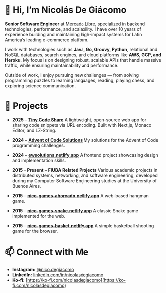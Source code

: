 # 👋 Hi, I’m Nicolás De Giácomo

**Senior Software Engineer** at [Mercado Libre](https://www.mercadolibre.com), specialized in backend technologies, performance, and scalability.
I have over 10 years of experience building and maintaining high-impact systems for Latin America’s leading e-commerce platform.

I work with technologies such as **Java, Go, Groovy, Python**, relational and NoSQL databases, search engines, and cloud platforms like **AWS, GCP, and Heroku**. My focus is on designing robust, scalable APIs that handle massive traffic, while ensuring maintainability and performance.

Outside of work, I enjoy pursuing new challenges — from solving programming puzzles to learning languages, reading, playing chess, and exploring science communication.



# 📅 Projects

* **2025** – **[Tiny Code Share](https://github.com/NicoDeGiacomo/tiny-code-share)**
  A lightweight, open-source web app for sharing code snippets via URL encoding. Built with Next.js, Monaco Editor, and LZ-String.

* **2024** – **[Advent of Code Solutions](https://github.com/NicoDeGiacomo/advent-of-code-2024)**
  My solutions for the Advent of Code programming challenges.

* **2024** – **[ewsolutions.netlify.app](https://ewsolutions.netlify.app/)**
  A frontend project showcasing design and implementation skills.

* **2015 – Present** – **FIUBA Related Projects**
  Various academic projects in distributed systems, networking, and software engineering, developed during my Computer Software Engineering studies at the University of Buenos Aires.

* **2015** – **[nico-games-ahorcado.netlify.app](https://nico-games-ahorcado.netlify.app/)**
  A web-based hangman game.

* **2015** – **[nico-games-snake.netlify.app](https://nico-games-snake.netlify.app/)**
  A classic Snake game implemented for the web.

* **2015** – **[nico-games-basket.netlify.app](https://nico-games-basket.netlify.app/)**
  A simple basketball shooting game for the browser.


# 📫 Connect with Me

* **Instagram:** [@nico.degiacomo](https://instagram.com/nico.degiacomo)
* **LinkedIn:** [linkedin.com/in/nicolasdegiacomo](https://www.linkedin.com/in/nicolasdegiacomo)
* **Ko-fi:** [https://ko-fi.com/nicolasdegiacomo](https://ko-fi.com/nicolasdegiacomo)
